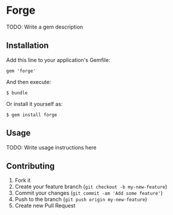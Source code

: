 # Forge

TODO: Write a gem description

## Installation

Add this line to your application's Gemfile:

    gem 'forge'

And then execute:

    $ bundle

Or install it yourself as:

    $ gem install forge

## Usage

TODO: Write usage instructions here

## Contributing

1. Fork it
2. Create your feature branch (`git checkout -b my-new-feature`)
3. Commit your changes (`git commit -am 'Add some feature'`)
4. Push to the branch (`git push origin my-new-feature`)
5. Create new Pull Request
